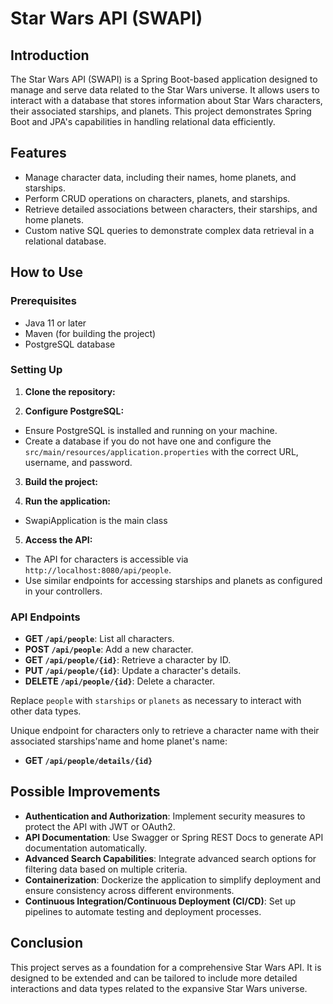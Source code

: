 # Star Wars API (SWAPI)

## Introduction

The Star Wars API (SWAPI) is a Spring Boot-based application designed to manage and serve data related to the Star Wars universe. It allows users to interact with a database that stores information about Star Wars characters, their associated starships, and planets. This project demonstrates Spring Boot and JPA's capabilities in handling relational data efficiently.

## Features

- Manage character data, including their names, home planets, and starships.
- Perform CRUD operations on characters, planets, and starships.
- Retrieve detailed associations between characters, their starships, and home planets.
- Custom native SQL queries to demonstrate complex data retrieval in a relational database.

## How to Use

### Prerequisites

- Java 11 or later
- Maven (for building the project)
- PostgreSQL database

### Setting Up

1. **Clone the repository:**

2. **Configure PostgreSQL:**
- Ensure PostgreSQL is installed and running on your machine.
- Create a database if you do not have one and configure the `src/main/resources/application.properties` with the correct URL, username, and password.

3. **Build the project:**

4. **Run the application:**
- SwapiApplication is the main class
  
5. **Access the API:**
- The API for characters is accessible via `http://localhost:8080/api/people`.
- Use similar endpoints for accessing starships and planets as configured in your controllers.

### API Endpoints

- **GET `/api/people`**: List all characters.
- **POST `/api/people`**: Add a new character.
- **GET `/api/people/{id}`**: Retrieve a character by ID.
- **PUT `/api/people/{id}`**: Update a character's details.
- **DELETE `/api/people/{id}`**: Delete a character.

Replace `people` with `starships` or `planets` as necessary to interact with other data types.

Unique endpoint for characters only to retrieve a character name with their associated starships'name and home planet's name:
- **GET `/api/people/details/{id}`**

## Possible Improvements

- **Authentication and Authorization**: Implement security measures to protect the API with JWT or OAuth2.
- **API Documentation**: Use Swagger or Spring REST Docs to generate API documentation automatically.
- **Advanced Search Capabilities**: Integrate advanced search options for filtering data based on multiple criteria.
- **Containerization**: Dockerize the application to simplify deployment and ensure consistency across different environments.
- **Continuous Integration/Continuous Deployment (CI/CD)**: Set up pipelines to automate testing and deployment processes.

## Conclusion

This project serves as a foundation for a comprehensive Star Wars API. It is designed to be extended and can be tailored to include more detailed interactions and data types related to the expansive Star Wars universe.

